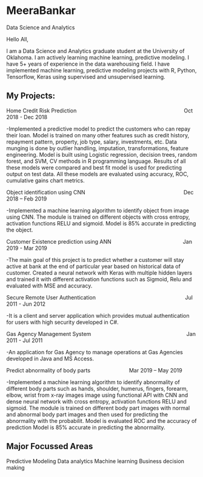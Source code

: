 # MeeraBankar
Data Science and Analytics

Hello All,

I am a Data Science and Analytics graduate student at the University of Oklahoma. I am actively learning machine learning, predictive modeling. I have 5+ years of experience in the data warehousing field. I have implemented machine learning, predictive modeling projects with R, Python, Tensorflow, Keras using supervised and unsupervised learning. 



## My Projects:

Home Credit Risk Prediction                                                                                       Oct 2018 - Dec 2018

-Implemented a predictive model to predict the customers who can repay their loan. Model is trained on many other features such as credit history, repayment pattern, property, job type, salary, investments, etc. Data munging is done by outlier handling, imputation, transformations, feature engineering. Model is built using Logistic regression, decision trees, random forest, and SVM, CV methods in R programming language. Results of all these models were compared and best fit model is used for predicting output on test data. All these models are evaluated using accuracy, ROC, cumulative gains chart metrics.



Object identification using CNN                                                                                   Dec 2018 – Feb 2019

-Implemented a machine learning algorithm to identify object from image using CNN. The module is trained on different objects with cross entropy, activation functions RELU and sigmoid. Model is 85% accurate in predicting the object.



Customer Existence prediction using ANN                                                                           Jan 2019 - Mar 2019

-The main goal of this project is to predict whether a customer will stay active at bank at the end of particular year based on historical data of customer. Created a neural network with Keras with multiple hidden layers and trained it with different activation functions such as Sigmoid, Relu and evaluated with MSE and accuracy.



Secure Remote User Authentication                                                                                 Jul 2011 - Jun 2012

-It is a client and server application which provides mutual authentication for users with high security developed in C#. 



Gas Agency Management System                                                                                       Jan 2011 - Jul 2011

-An application for Gas Agency to manage operations at Gas Agencies developed in Java and MS Access.


Predict abnormality of body parts                                                                                   Mar 2019 – May 2019

-Implemented a machine learning algorithm to identify abnormality of different body parts such as hands, shoulder, humerus, fingers, forearm, elbow, wrist from x-ray images image using functional API with CNN and dense neural network with cross entropy, activation functions RELU and sigmoid. The module is trained on different body part images with normal and abnormal body part images and then used for predicting the abnormality with the probabilit. Model is evaluated ROC and the accuracy of prediction Model is 85% accurate in predicting the abnormality.

## Major Focussed Areas 
Predictive Modeling
Data analytics
Machine learning
Business decision making
